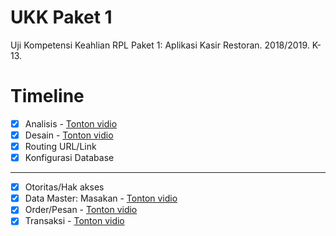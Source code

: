 # UKK Paket 1
Uji Kompetensi Keahlian RPL Paket 1: Aplikasi Kasir Restoran. 2018/2019. K-13.

# Timeline
- [x] Analisis - [Tonton vidio](https://www.youtube.com/watch?v=7EBuJWoaS8g)
- [x] Desain - [Tonton vidio](https://www.youtube.com/watch?v=4f2UL5Z7UCY)
- [x] Routing URL/Link
- [x] Konfigurasi Database

---

- [x] Otoritas/Hak akses
- [x] Data Master: Masakan - [Tonton vidio](https://www.youtube.com/watch?v=zOqUdLluIA0)
- [x] Order/Pesan - [Tonton vidio](https://www.youtube.com/watch?v=uLSVaO0l19g)
- [x] Transaksi - [Tonton vidio](https://www.youtube.com/watch?v=YRIOdBrMMPA)